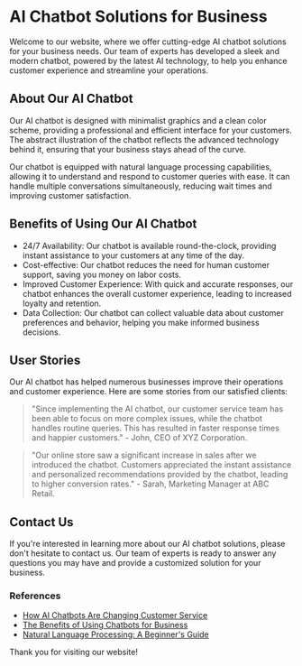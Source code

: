 <!--
Write me content for website with wallpaper which alt text is:

"An abstract illustration of an AI-powered chatbot, with sleek and modern graphics and a minimalist color scheme."

The name/title of the page should not be 1:1 copy of the alt text but rather a real content of the website which is using this wallpaper.

- Use markdown format 
- Start with the heading
- The content should look like a real website 
- Include real sections like references, contact, user stories, etc. use things relevant to the page purpose.
- Feel free to use structure like headings, bullets, numbering, blockquotes, paragraphs, horizontal lines, etc.
- You can use formatting like bold or _italic_
- You can include UTF-8 emojis
- Links should be only #hash anchors (and you can refer to the document itself)
- Do not include images
-->

<!--font:Poppins-->

# AI Chatbot Solutions for Business

Welcome to our website, where we offer cutting-edge AI chatbot solutions for your business needs. Our team of experts has developed a sleek and modern chatbot, powered by the latest AI technology, to help you enhance customer experience and streamline your operations.

## About Our AI Chatbot

Our AI chatbot is designed with minimalist graphics and a clean color scheme, providing a professional and efficient interface for your customers. The abstract illustration of the chatbot reflects the advanced technology behind it, ensuring that your business stays ahead of the curve.

Our chatbot is equipped with natural language processing capabilities, allowing it to understand and respond to customer queries with ease. It can handle multiple conversations simultaneously, reducing wait times and improving customer satisfaction.

## Benefits of Using Our AI Chatbot

- 24/7 Availability: Our chatbot is available round-the-clock, providing instant assistance to your customers at any time of the day.
- Cost-effective: Our chatbot reduces the need for human customer support, saving you money on labor costs.
- Improved Customer Experience: With quick and accurate responses, our chatbot enhances the overall customer experience, leading to increased loyalty and retention.
- Data Collection: Our chatbot can collect valuable data about customer preferences and behavior, helping you make informed business decisions.

## User Stories

Our AI chatbot has helped numerous businesses improve their operations and customer experience. Here are some stories from our satisfied clients:

> "Since implementing the AI chatbot, our customer service team has been able to focus on more complex issues, while the chatbot handles routine queries. This has resulted in faster response times and happier customers." - John, CEO of XYZ Corporation.

> "Our online store saw a significant increase in sales after we introduced the chatbot. Customers appreciated the instant assistance and personalized recommendations provided by the chatbot, leading to higher conversion rates." - Sarah, Marketing Manager at ABC Retail.

## Contact Us

If you're interested in learning more about our AI chatbot solutions, please don't hesitate to contact us. Our team of experts is ready to answer any questions you may have and provide a customized solution for your business.

### References

- [How AI Chatbots Are Changing Customer Service](#)
- [The Benefits of Using Chatbots for Business](#)
- [Natural Language Processing: A Beginner's Guide](#)

Thank you for visiting our website!
